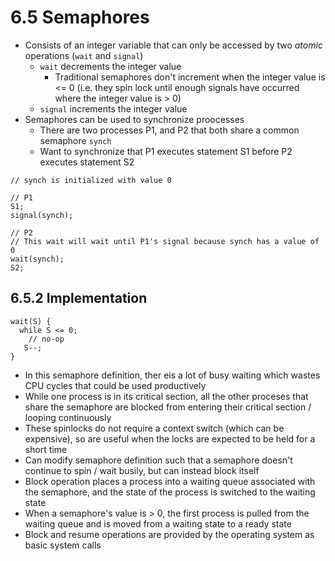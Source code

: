# 6.5 Semaphores

* Consists of an integer variable that can only be accessed by two _atomic_ operations (`wait` and `signal`)
  * `wait` decrements the integer value
    * Traditional semaphores don't increment when the integer value is <= 0 (i.e. they spin lock until enough signals have occurred where the integer value is > 0)
  * `signal` increments the integer value
* Semaphores can be used to synchronize proocesses
  * There are two processes P1, and P2 that both share a common semaphore `synch`
  * Want to synchronize that P1 executes statement S1 before P2 executes statement S2

```
// synch is initialized with value 0

// P1
S1;
signal(synch);

// P2
// This wait will wait until P1's signal because synch has a value of 0
wait(synch);
S2;
```

## 6.5.2 Implementation

```
wait(S) {
  while S <= 0;
    // no-op
   S--;
}
```

* In this semaphore definition, ther eis a lot of busy waiting which wastes CPU cycles that could be used productively
 * While one process is in its critical section, all the other proceses that share the semaphore are blocked from entering their critical section / looping continuously
 * These spinlocks do not require a context switch (which can be expensive), so are useful when the locks are expected to be held for a short time
* Can modify semaphore definition such that a semaphore doesn't continue to spin / wait busily, but can instead block itself
 * Block operation places a process into a waiting queue associated with the semaphore, and the state of the process is switched to the waiting state
 * When a semaphore's value is > 0, the first process is pulled from the waiting queue and is moved from a waiting state to a ready state
 * Block and resume operations are provided by the operating system as basic system calls

